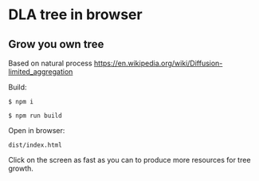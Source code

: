 # DLA tree in browser
## Grow you own tree

Based on natural process https://en.wikipedia.org/wiki/Diffusion-limited_aggregation

Build:

```
$ npm i
```

```
$ npm run build
```

Open in browser:
```
dist/index.html
```

Click on the screen as fast as you can to produce more resources for tree growth. 